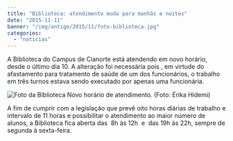 ```yaml
---
title: "Biblioteca: atendimento muda para manhãs e noites"
date: "2015-11-11"
banner: "/img/antigo/2015/11/foto-biblioteca.jpg"
categories: 
  - "noticias"
---
```




A Biblioteca do Campus de Cianorte está atendendo em novo horário, desde o último dia 10. A alteração foi necessária pois , em virtude do afastamento para tratamento de saúde de um dos funcionários, o trabalho em três turnos estava sendo executado por apenas uma funcionária.

<!--more-->


![Foto da Biblioteca](/img/antigo/2015/11/foto-biblioteca.jpg) Novo horário de atendimento. (Foto: Érika Hidemi)

A fim de cumprir com a legislação que prevê oito horas diárias de trabalho e intervalo de 11 horas e possibilitar o atendimento ao maior número de alunos, a Biblioteca fica aberta das  8h às 12h  e  das 19h às 22h, sempre de segunda à sexta-feira.
